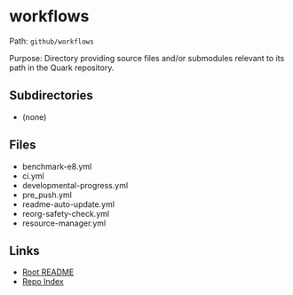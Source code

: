 # workflows

Path: `github/workflows`

Purpose: Directory providing source files and/or submodules relevant to its path in the Quark repository.

## Subdirectories
- (none)

## Files
- benchmark-e8.yml
- ci.yml
- developmental-progress.yml
- pre_push.yml
- readme-auto-update.yml
- reorg-safety-check.yml
- resource-manager.yml

## Links
- [Root README](../README.md)
- [Repo Index](../repo_index.json)
